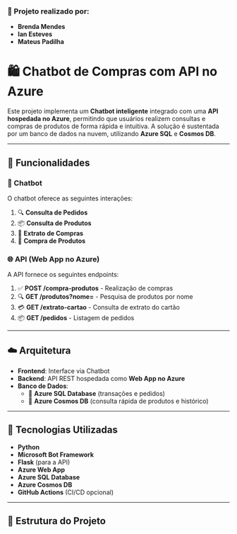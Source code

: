### 👥 Projeto realizado por: 
- **Brenda Mendes**
- **Ian Esteves**
- **Mateus Padilha**

# 🛍️ Chatbot de Compras com API no Azure

Este projeto implementa um **Chatbot inteligente** integrado com uma **API hospedada no Azure**, permitindo que usuários realizem consultas e compras de produtos de forma rápida e intuitiva. A solução é sustentada por um banco de dados na nuvem, utilizando **Azure SQL** e **Cosmos DB**.

---

## 📌 Funcionalidades

### 🤖 Chatbot
O chatbot oferece as seguintes interações:
1. 🔍 **Consulta de Pedidos**  
2. 📦 **Consulta de Produtos**  
3. 📄 **Extrato de Compras**  
4. 🛒 **Compra de Produtos**

### 🌐 API (Web App no Azure)
A API fornece os seguintes endpoints:
1. ✅ **POST /compra-produtos** - Realização de compras  
2. 🔍 **GET /produtos?nome=** - Pesquisa de produtos por nome  
3. 💳 **GET /extrato-cartao** - Consulta de extrato do cartão  
4. 📦 **GET /pedidos** - Listagem de pedidos

---

## ☁️ Arquitetura

- **Frontend**: Interface via Chatbot
- **Backend**: API REST hospedada como **Web App no Azure**
- **Banco de Dados**: 
  - 📘 **Azure SQL Database** (transações e pedidos)
  - 🔭 **Azure Cosmos DB** (consulta rápida de produtos e histórico)

---

## 🚀 Tecnologias Utilizadas

- **Python** 
- **Microsoft Bot Framework**
- **Flask** (para a API)
- **Azure Web App**
- **Azure SQL Database**
- **Azure Cosmos DB**
- **GitHub Actions** (CI/CD opcional)

---

## 📂 Estrutura do Projeto

